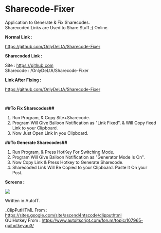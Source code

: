 # Sharecode-Fixer
Application to Generate &amp; Fix Sharecodes. <br />
Sharecoded Links are Used to Share Stuff ;) Online.

<strong>Normal Link :</strong> 

https://github.com/OnlyDeLtA/Sharecode-Fixer

<strong>Sharecoded Link :</strong>

Site : https://github.com <br />
Sharecode : /OnlyDeLtA/Sharecode-Fixer

<strong>Link After Fixing :</strong>

https://github.com/OnlyDeLtA/Sharecode-Fixer

</br>


<strong>##To Fix Sharecodes##</strong>

1. Run Program, & Copy Site+Sharecode.</br>
2. Program Will Give Balloon Notification as "Link Fixed". & Will Copy fixed Link to your Clipboard.</br>
3. Now Just Open Link In you Clipboard.</br>


<strong>##To Generate Sharecodes##</strong>

1. Run Program, & Press HotKey For Switching Mode.</br>
2. Program Will Give Balloon Notification as "Generator Mode Is On".</br>
3. Now Copy Link & Press Hotkey to Generate Sharecode.</br>
4. Sharecoded Link Will Be Copied to your Clipboard. Paste It On your Post.</br>

<strong>Screens :</strong></br>

<img src="https://i.imgur.com/Vny4GXy.png">

Written in AutoIT. </br>

_ClipPutHTML From : https://sites.google.com/site/ascend4ntscode/clipputhtml</br>
GUIHotkey From : https://www.autoitscript.com/forum/topic/107965-guihotkeyau3/</br>

